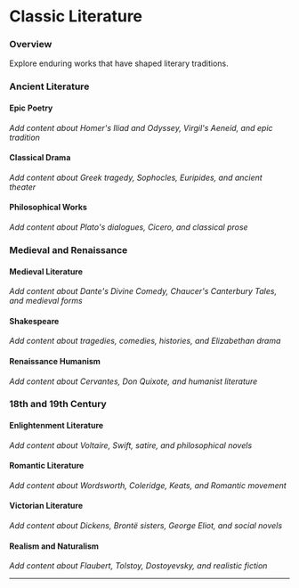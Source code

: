 # Classic Literature

### Overview

Explore enduring works that have shaped literary traditions.

### Ancient Literature

#### Epic Poetry
*Add content about Homer's Iliad and Odyssey, Virgil's Aeneid, and epic tradition*

#### Classical Drama
*Add content about Greek tragedy, Sophocles, Euripides, and ancient theater*

#### Philosophical Works
*Add content about Plato's dialogues, Cicero, and classical prose*

### Medieval and Renaissance

#### Medieval Literature
*Add content about Dante's Divine Comedy, Chaucer's Canterbury Tales, and medieval forms*

#### Shakespeare
*Add content about tragedies, comedies, histories, and Elizabethan drama*

#### Renaissance Humanism
*Add content about Cervantes, Don Quixote, and humanist literature*

### 18th and 19th Century

#### Enlightenment Literature
*Add content about Voltaire, Swift, satire, and philosophical novels*

#### Romantic Literature
*Add content about Wordsworth, Coleridge, Keats, and Romantic movement*

#### Victorian Literature
*Add content about Dickens, Brontë sisters, George Eliot, and social novels*

#### Realism and Naturalism
*Add content about Flaubert, Tolstoy, Dostoyevsky, and realistic fiction*

---
